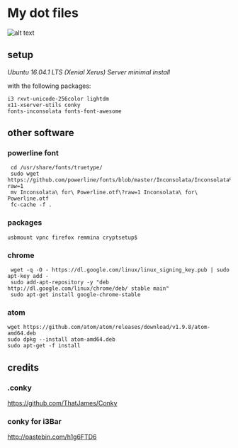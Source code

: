 # My dot files
![alt text ](https://raw.githubusercontent.com/lpracette/linux_config/master/screenshot.png "Screenshot of my i3 setup")

## setup

*Ubuntu 16.04.1 LTS (Xenial Xerus) Server minimal install*


with the following packages:

    i3 rxvt-unicode-256color lightdm
    x11-xserver-utils conky
    fonts-inconsolata fonts-font-awesome

## other software

### powerline font

     cd /usr/share/fonts/truetype/
     sudo wget https://github.com/powerline/fonts/blob/master/Inconsolata/Inconsolata%20for%20Powerline.otf?raw=1
     mv Inconsolata\ for\ Powerline.otf\?raw=1 Inconsolata\ for\ Powerline.otf
     fc-cache -f .

### packages

    usbmount vpnc firefox remmina cryptsetup$

### chrome

     wget -q -O - https://dl.google.com/linux/linux_signing_key.pub | sudo apt-key add -
     sudo add-apt-repository -y "deb http://dl.google.com/linux/chrome/deb/ stable main"
     sudo apt-get install google-chrome-stable

### atom

    wget https://github.com/atom/atom/releases/download/v1.9.8/atom-amd64.deb
    sudo dpkg --install atom-amd64.deb
    sudo apt-get -f install

## credits
### .conky
https://github.com/ThatJames/Conky

### conky for i3Bar
http://pastebin.com/h1g6FTD6

